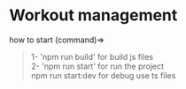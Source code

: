 Workout management
===============
how to start (command)=> <br>
> 1- 'npm run build' for build js files <br>
> 2- 'npm run start' for run the project<br>
> npm run start:dev for debug use ts files